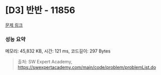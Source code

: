 # [D3] 반반 - 11856 

[문제 링크](https://swexpertacademy.com/main/code/problem/problemDetail.do?contestProbId=AXjS1GXqZ8gDFATi) 

### 성능 요약

메모리: 45,832 KB, 시간: 121 ms, 코드길이: 297 Bytes



> 출처: SW Expert Academy, https://swexpertacademy.com/main/code/problem/problemList.do
